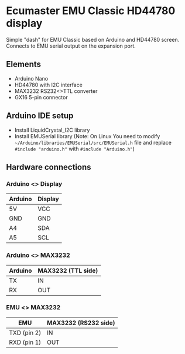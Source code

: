 # Ecumaster EMU Classic HD44780 display #

Simple "dash" for EMU Classic based on Arduino and HD44780 screen.
Connects to EMU serial output on the expansion port.

## Elements ##

- Arduino Nano
- HD44780 with I2C interface
- MAX3232 RS232<>TTL converter
- GX16 5-pin connector

## Arduino IDE setup ##

- Install LiquidCrystal_I2C library
- Install EMUSerial library (Note: On Linux You need to modify `~/Arduino/libraries/EMUSerial/src/EMUSerial.h` file and
  replace `#include "arduino.h"` with `#include "Arduino.h"`)

## Hardware connections ##

### Arduino <> Display ###

| Arduino | Display |
|---------|---------|
| 5V      | VCC     |
| GND     | GND     |
| A4      | SDA     |
| A5      | SCL     |

### Arduino <> MAX3232 ###

| Arduino | MAX3232 (TTL side) |
|---------|--------------------|
| TX      | IN                 |
| RX      | OUT                |

### EMU <> MAX3232 ###

| EMU         | MAX3232 (RS232 side) |
|-------------|----------------------|
| TXD (pin 2) | IN                   |
| RXD (pin 1) | OUT                  |
